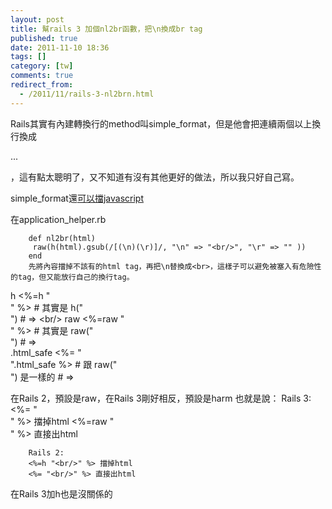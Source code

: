 ```yaml
---
layout: post
title: 幫rails 3 加個nl2br函數，把\n換成br tag
published: true
date: 2011-11-10 18:36
tags: []
category: [tw]
comments: true
redirect_from:
  - /2011/11/rails-3-nl2brn.html
---
```



Rails其實有內建轉換行的method叫simple_format，但是他會把連續兩個以上換行換成<p>...</p>，這有點太聰明了，又不知道有沒有其他更好的做法，所以我只好自己寫。

simple_format還[可以擋javascript][1]


在application_helper.rb

		def nl2br(html)
		 raw(h(html).gsub(/[(\n)(\r)]/, "\n" => "<br/>", "\r" => "" ))
		end
		先將內容擋掉不該有的html tag，再把\n替換成<br>，這樣子可以避免被塞入有危險性的tag，但又能放行自己的換行tag。


h
		<%=h "<br/>" %>
		# 其實是 h("<br/>")
		# => &lt;br/&gt;
raw
		<%=raw "<br/>" %>
		# 其實是 raw("<br/>")
		# => <br/>
.html_safe
		<%= "<br/>".html_safe %>
		# 跟 raw("<br/>") 是一樣的
		# => <br/>

在Rails 2，預設是raw，在Rails 3剛好相反，預設是harm
也就是說：
	Rails 3:
		<%= "<br/>" %> 擋掉html
		<%=raw "<br/>" %> 直接出html

		Rails 2:
		<%=h "<br/>" %> 擋掉html
		<%= "<br/>" %> 直接出html

在Rails 3加h也是沒關係的

[1]: http://apidock.com/rails/ActionView/Helpers/TextHelper/sanitize
